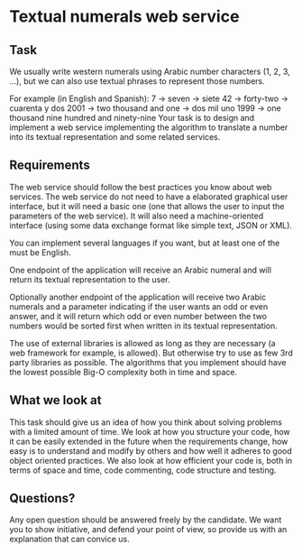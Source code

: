 # Textual numerals web service

## Task
We usually write western numerals using Arabic number characters (1, 2, 3, ...), but we can
also use textual phrases to represent those numbers.

For example (in English and Spanish):
7 → seven → siete
42 → forty-two → cuarenta y dos
2001 → two thousand and one → dos mil uno
1999 → one thousand nine hundred and ninety-nine
Your task is to design and implement a web service implementing the algorithm to translate a
number into its textual representation and some related services.

## Requirements

The web service should follow the best practices you know about web services.
The web service do not need to have a elaborated graphical user interface, but it will
need a basic one (one that allows the user to input the parameters of the web service).
It will also need a machine-oriented interface (using some data exchange format like
simple text, JSON or XML).

You can implement several languages if you want, but at least one of the must be
English.

One endpoint of the application will receive an Arabic numeral and will return its textual
representation to the user.

Optionally another endpoint of the application will receive two Arabic numerals and a
parameter indicating if the user wants an odd or even answer, and it will return which
odd or even number between the two numbers would be sorted first when written in its
textual representation.

The use of external libraries is allowed as long as they are necessary (a web framework
for example, is allowed). But otherwise try to use as few 3rd party libraries as possible.
The algorithms that you implement should have the lowest possible Big-O complexity
both in time and space.
## What we look at

This task should give us an idea of how you think about solving problems with a limited amount
of time. We look at how you structure your code, how it can be easily extended in the future
when the requirements change, how easy is to understand and modify by others and how well
it adheres to good object oriented practices. We also look at how efficient your code is, both in
terms of space and time, code commenting, code structure and testing.
## Questions?

Any open question should be answered freely by the candidate. We want you to show initiative,
and defend your point of view, so provide us with an explanation that can convice us.
